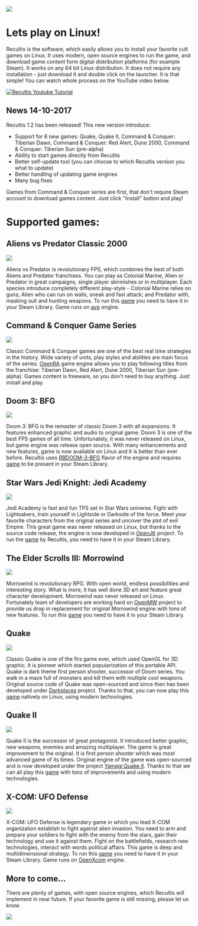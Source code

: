 ![](https://github.com/makson96/Recultis/raw/master/assets/html/recultis-screen.png)

# [](#header-1)Lets play on Linux!

Recultis is the software, which easily allows you to install your favorite cult games on Linux. 
It uses modern, open source engines to run the game, and download game content form digital distribution platforms (for example Steam).
It works on any 64 bit Linux distribution. It does not require any installation - just download it and double click on the launcher. It is that simple! You can watch whole process on the YouTube video below.

[![Recultis Youtube Tutorial](https://github.com/makson96/Recultis/raw/master/assets/html/youtube-screen.png)](https://youtu.be/9wHCbyPZ6Eo "Recultis Youtube Tutorial")

## [](#header-2)News 14-10-2017

Recultis 1.2 has been released! This new version introduce:
- Support for 6 new games: Quake, Quake II, Command & Conquer: Tiberian Dawn, Command & Conquer: Red Alert, Dune 2000, Command & Conquer: Tiberian Sun (pre-alpha)
- Ability to start games directly from Recultis
- Better self-update tool (you can choose to which Recultis version you what to update)
- Better handling of updating game engines
- Many bug fixes

Games from Command & Conquer series are first, that don't require Steam account to download games content. Just click "Install" button and play!

# [](#header-1)Supported games:

## [](#header-2)Aliens vs Predator Classic 2000

![](https://github.com/makson96/Recultis/raw/master/assets/html/avp-screen.png)

Aliens vs Predator is revolutionary FPS, which combines the best of both Aliens and Predator franchises. You can play as Colonial Marine, Alien or Predator in great campaigns, single player skirmishes or in multiplayer. Each species introduce completely different play-style - Colonial Marine relies on guns; Alien who can run on walls, sneak and fast attack; and Predator with, masking suit and hunting weapons. To run this [game](http://store.steampowered.com/app/3730/) you need to have it in your Steam Library. Game runs on [avp](https://icculus.org/avp/) engine.

## [](#header-2)Command & Conquer Game Series

![](https://github.com/makson96/Recultis/raw/master/assets/html/openra-ra-screen.png)

Classic Command & Conquer games are one of the best real time strategies in the history. Wide variety of units, play styles and abilities are main focus of the series. [OpenRA](http://www.openra.net/) game engine allows you to play following titles from the franchise: Tiberian Dawn, Red Alert, Dune 2000, Tiberian Sun (pre-alpha). Games content is freeware, so you don't need to buy anything. Just install and play.

## [](#header-2)Doom 3: BFG

![](https://github.com/makson96/Recultis/raw/master/assets/html/rbdoom3-screen.png)

Doom 3: BFG is the remaster of classic Doom 3 with all expansions. It features enhanced graphic and audio to original game. Doom 3 is one of the best FPS games of all time. Unfortunately, it was never released on Linux, but game engine was release open source. With many enhancements and new features, game is now available on Linux and it is better than ever before. Recultis uses [RBDOOM-3-BFG](https://github.com/RobertBeckebans/RBDOOM-3-BFG) flavor of the engine and requires [game](http://store.steampowered.com/app/208200/) to be present in your Steam Library.

## [](#header-2)Star Wars Jedi Knight: Jedi Academy

![](https://github.com/makson96/Recultis/raw/master/assets/html/openjk-screen.png)

Jedi Academy is fast and fun TPS set in Star Wars universe. Fight with Lightsabers, train yourself in Lightside or Darkside of the force. Meet your favorite characters from the original series and uncover the plot of evil Empire. This great game was never released on Linux, but thanks to the source code release, the engine is now developed in [OpenJK](https://github.com/JACoders/OpenJK) project. To run the [game](http://store.steampowered.com/app/6020/) by Recultis, you need to have it in your Steam Library.

## [](#header-2)The Elder Scrolls III: Morrowind

![](https://github.com/makson96/Recultis/raw/master/assets/html/openmw-screen.png)

Morrowind is revolutionary RPG. With open world, endless possibilities and interesting story. What is more, it has well done 3D art and feature great character development. Morrowind was never released on Linux. Fortunately team of developers are working hard on [OpenMW](https://github.com/OpenMW/openmw) project to provide us drop in replacement for original Morrowind engine with tons of new features. To run this [game](http://store.steampowered.com/app/22320/) you need to have it in your Steam Library.

## [](#header-2)Quake

![](https://github.com/makson96/Recultis/raw/master/assets/html/darkplaces-screen.png)

Classic Quake is one of the firs game ever, which used OpenGL for 3D graphic. It is pioneer which started popularization of this portable API. Quake is dark theme first person shooter, successor of Doom series. You walk in a maze full of monsters and kill them with multiple cool weapons. Original source code of Quake was open-sourced and since then has been developed under [Darkplaces](https://icculus.org/projects/twilight/darkplaces/) project. Thanks to that, you can now play this [game](http://store.steampowered.com/app/2310/) natively on Linux, using modern technologies.

## [](#header-2)Quake II

![](https://github.com/makson96/Recultis/raw/master/assets/html/yquake2-screen.png)

Quake II is the successor of great protagonist. It introduced better graphic, new weapons, enemies and amazing multiplayer. The game is great improvement to the original. It is first person shooter which was most advanced game of its times. Original engine of the game was open-sourced and is now developed under the project [Yamagi Quake II](https://www.yamagi.org/quake2/). Thanks to that we can all play this [game](http://store.steampowered.com/app/2320/) with tons of improvements and using modern technologies.

## [](#header-2)X-COM: UFO Defense

![](https://github.com/makson96/Recultis/raw/master/assets/html/openxcom-screen.png)

X-COM: UFO Defense is legendary game in which you lead X-COM organization establish to fight against alien invasion. You need to arm and prepare your soldiers to fight with the enemy from the stars, gain their technology and use it against them. Fight on the battlefields, research new technologies, interact with words political affairs. This game is deep and multidimensional strategy. To run this [game](http://store.steampowered.com/app/7760/) you need to have it in your Steam Library. Game runs on [OpenXcom](https://github.com/SupSuper/OpenXcom/) engine.

## [](#header-2)More to come...

There are plenty of games, with open source engines, which Recultis will implement in near future. If your favorite game is still missing, please let us know.

![](https://github.com/makson96/Recultis/raw/master/assets/icon.png)
